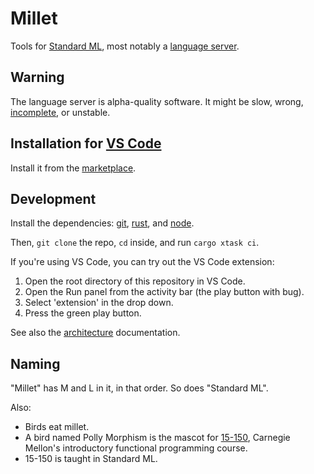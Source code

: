 # Millet

Tools for [Standard ML][sml], most notably a [language server][lang-srv].

## Warning

The language server is alpha-quality software. It might be slow, wrong, [incomplete][], or unstable.

## Installation for [VS Code][vscode]

Install it from the [marketplace][].

## Development

Install the dependencies: [git][], [rust][], and [node][].

Then, `git clone` the repo, `cd` inside, and run `cargo xtask ci`.

If you're using VS Code, you can try out the VS Code extension:

1. Open the root directory of this repository in VS Code.
2. Open the Run panel from the activity bar (the play button with bug).
3. Select 'extension' in the drop down.
4. Press the green play button.

See also the [architecture][] documentation.

## Naming

"Millet" has M and L in it, in that order. So does "Standard ML".

Also:

- Birds eat millet.
- A bird named Polly Morphism is the mascot for [15-150][cmu150], Carnegie Mellon's introductory functional programming course.
- 15-150 is taught in Standard ML.

[architecture]: doc/architecture.md
[cmu150]: http://www.cs.cmu.edu/~15150/
[git]: https://git-scm.com
[incomplete]: /doc/known-issues.md
[lang-srv]: https://microsoft.github.io/language-server-protocol/
[marketplace]: https://marketplace.visualstudio.com/items?itemName=azdavis.millet
[node]: https://nodejs.org/en/
[rust]: https://rustup.rs
[sml]: https://smlfamily.github.io
[vscode]: https://code.visualstudio.com

